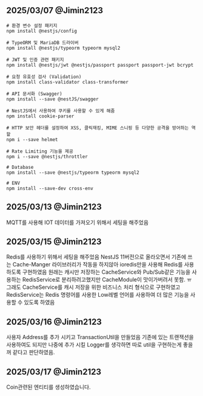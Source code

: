 ## 2025/03/07 @Jimin2123

```
# 환경 변수 설정 패키지
npm install @nestjs/config

# TypeORM 및 MariaDB 드라이버
npm install @nestjs/typeorm typeorm mysql2

# JWT 및 인증 관련 패키지
npm install @nestjs/jwt @nestjs/passport passport passport-jwt bcrypt

# 요청 유효성 검사 (Validation)
npm install class-validator class-transformer

# API 문서화 (Swagger)
npm install --save @nestJS/swagger

# NestJS에서 사용하여 쿠키를 사용할 수 있게 해줌
npm install cookie-parser

# HTTP 보안 헤더를 설정하여 XSS, 클릭재킹, MIME 스니핑 등 다양한 공격을 방어하는 역할
npm i --save helmet

# Rate Limiting 기능을 제공
npm i --save @nestjs/throttler

# Database
npm install --save @nestjs/typeorm typeorm mysql2

# ENV
npm install --save-dev cross-env
```

## 2025/03/13 @Jimin2123

MQTT를 사용해 IOT 데이터를 가져오기 위해서 세팅을 해주었음

## 2025/03/15 @Jimin2123

Redis를 사용하기 위해서 세팅을 해주었음
NestJS 11버전으로 올라오면서 기존에 쓰는 Cache-Manger 라이브러리가 작동을 하지않아
ioredis만을 사용해 Redis를 사용하도록 구현하였음
원래는 캐시만 저장하는 CacheService와 Pub/Sub같은 기능을 사용하는 RedisService로 분리하려고했지만 CacheModule이 맛이가버려서 못함. ㅠ
그래도 CacheService를 캐시 저장을 위한 비즈니스 처리 형식으로 구현하였고 RedisService는 Redis 명령어를 사용한 Low레벨 언어를 사용하여 더 많은 기능을 사용할 수 있도록 하였음

## 2025/03/16 @Jimin2123

사용자 Address를 추가 시키고 TransactionUtil을 만들었음 기존에 있는 트랜잭션을 사용하여도 되지만 나중에 추가 시킬 Logger를 생각하면
따로 util을 구현하는게 좋을꺼 같다고 판단하였음.

## 2025/03/17 @Jimin2123

Coin관련된 엔티티를 생성하였습니다.
